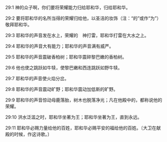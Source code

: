 <a id="1"></a>29:1  神的众子啊，你们要将荣耀能力归给耶和华，归给耶和华。  

<a id="2"></a>29:2  要将耶和华的名所当得的荣耀归给他，以圣洁的妆饰（注：“的”或作“为”）敬拜耶和华。  

<a id="3"></a>29:3  耶和华的声音发在水上，荣耀的　神打雷，耶和华打雷在大水之上。  

<a id="4"></a>29:4  耶和华的声音大有能力；耶和华的声音满有威严。  

<a id="5"></a>29:5  耶和华的声音震破香柏树；耶和华震碎黎巴嫩的香柏树。  

<a id="6"></a>29:6  他也使之跳跃如牛犊，使黎巴嫩和西连跳跃如野牛犊。  

<a id="7"></a>29:7  耶和华的声音使火焰分岔。  

<a id="8"></a>29:8  耶和华的声音震动旷野；耶和华震动加低斯的旷野。  

<a id="9"></a>29:9  耶和华的声音惊动母鹿落胎，树木也脱落净光；凡在他殿中的，都称说他的荣耀。  

<a id="10"></a>29:10  洪水泛滥之时，耶和华坐著为王；耶和华坐著为王，直到永远。  

<a id="11"></a>29:11  耶和华必赐力量给他的百姓，耶和华必赐平安的福给他的百姓。〔大卫在献殿的时候，作这诗歌。〕  
